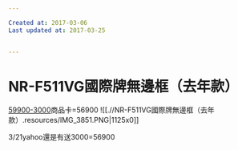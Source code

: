 ```yaml
---

Created at: 2017-03-06
Last updated at: 2017-03-25


---
```


# NR-F511VG國際牌無邊框（去年款）


[59900-3000](tel:59900-3000)商品卡=56900
![[.//NR-F511VG國際牌無邊框（去年款）.resources/IMG_3851.PNG\|1125x0]]

3/21yahoo還是有送3000=56900

